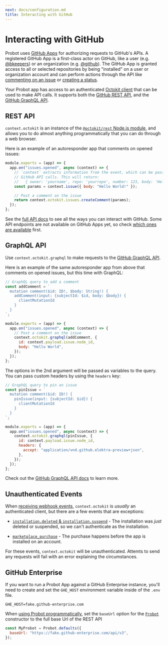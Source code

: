 ```yaml
---
next: docs/configuration.md
title: Interacting with GitHub
---
```


# Interacting with GitHub

Probot uses [GitHub Apps](https://docs.github.com/developers/apps/) for authorizing requests to GitHub's APIs. A registered GitHub App is a first-class actor on GitHub, like a user (e.g. [@bkeepers](https://github.com/bkeepers)) or an organization (e.g. [@github](https://github.com/github)). The GitHub App is granted access to all or selected repositories by being "installed" on a user or organization account and can perform actions through the API like [commenting on an issue](https://docs.github.com/rest/reference/issues#create-an-issue-comment) or [creating a status](https://docs.github.com/rest/reference/repos#create-a-commit-status).

Your Probot app has access to an authenticated [Octokit client](https://octokit.github.io/rest.js/) that can be used to make API calls. It supports both the [GitHub REST API](https://docs.github.com/rest), and the [GitHub GraphQL API](https://docs.github.com/graphql).

## REST API

`context.octokit` is an instance of the [`@octokit/rest` Node.js module](https://github.com/octokit/rest.js#readme), and allows you to do almost anything programmatically that you can do through a web browser.

Here is an example of an autoresponder app that comments on opened issues:

```js
module.exports = (app) => {
  app.on("issues.opened", async (context) => {
    // `context` extracts information from the event, which can be passed to
    // GitHub API calls. This will return:
    //   { owner: 'yourname', repo: 'yourrepo', number: 123, body: 'Hello World! }
    const params = context.issue({ body: "Hello World!" });

    // Post a comment on the issue
    return context.octokit.issues.createComment(params);
  });
};
```

See the [full API docs](https://octokit.github.io/rest.js/) to see all the ways you can interact with GitHub. Some API endpoints are not available on GitHub Apps yet, so check [which ones are available](https://docs.github.com/en/rest/overview/endpoints-available-for-github-apps) first.

## GraphQL API

Use `context.octokit.graphql` to make requests to the [GitHub GraphQL API](https://docs.github.com/en/graphql).

Here is an example of the same autoresponder app from above that comments on opened issues, but this time with GraphQL:

```js
// GraphQL query to add a comment
const addComment = `
  mutation comment($id: ID!, $body: String!) {
    addComment(input: {subjectId: $id, body: $body}) {
      clientMutationId
    }
  }
`;

module.exports = (app) => {
  app.on("issues.opened", async (context) => {
    // Post a comment on the issue
    context.octokit.graphql(addComment, {
      id: context.payload.issue.node_id,
      body: "Hello World",
    });
  });
};
```

The options in the 2nd argument will be passed as variables to the query. You can pass custom headers by using the `headers` key:

```js
// GraphQL query to pin an issue
const pinIssue = `
  mutation comment($id: ID!) {
    pinIssue(input: {subjectId: $id}) {
      clientMutationId
    }
  }
`;

module.exports = (app) => {
  app.on("issues.opened", async (context) => {
    context.octokit.graphql(pinIssue, {
      id: context.payload.issue.node_id,
      headers: {
        accept: "application/vnd.github.elektra-preview+json",
      },
    });
  });
};
```

Check out the [GitHub GraphQL API docs](https://docs.github.com/en/graphql) to learn more.

## Unauthenticated Events

When [receiving webhook events](./webhooks.md), `context.octokit` is _usually_ an authenticated client, but there are a few events that are exceptions:

- [`installation.deleted` & `installation.suspend`](https://docs.github.com/en/developers/webhooks-and-events/webhook-events-and-payloads#installation) - The installation was _just_ deleted or suspended, so we can't authenticate as the installation.

- [`marketplace_purchase`](https://docs.github.com/en/developers/webhooks-and-events/webhook-events-and-payloads#marketplace_purchase) - The purchase happens before the app is installed on an account.

For these events, `context.octokit` will be unauthenticated. Attemts to send any requests will fail with an error explaining the circumstances.

## GitHub Enterprise

If you want to run a Probot App against a GitHub Enterprise instance, you'll need to create and set the `GHE_HOST` environment variable inside of the `.env` file.

```
GHE_HOST=fake.github-enterprise.com
```

When [using Probot programmatically](./development.md#run-probot-programmatically), set the `baseUrl` option for the [`Probot`](https://probot.github.io/api/latest/classes/probot.Probot.html) constructor to the full base Url of the REST API

```js
const MyProbot = Probot.defaults({
  baseUrl: "https://fake.github-enterprise.com/api/v3",
});
```
